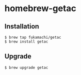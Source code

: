 # homebrew-getac

## Installation

```
$ brew tap fukamachi/getac
$ brew install getac
```

## Upgrade

```
$ brew upgrade getac
```
